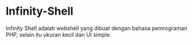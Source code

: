 # Infinity-Shell
Infinity Shell adalah webshell yang dibuat dengan bahasa pemrograman PHP, selain itu ukuran kecil dan UI simple.
